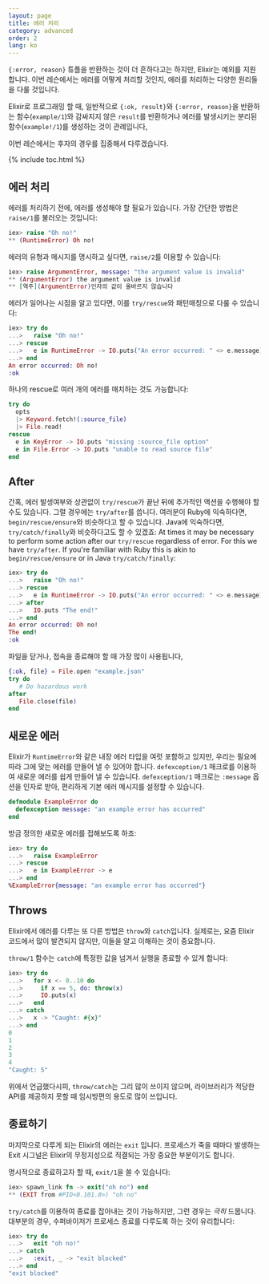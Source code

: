```yaml
---
layout: page
title: 에러 처리
category: advanced
order: 2
lang: ko
---
```


`{:error, reason}` 튜플을 반환하는 것이 더 흔하다고는 하지만, Elixir는 예외를 지원합니다. 이번 레슨에서는 에러를 어떻게 처리할 것인지, 에러를 처리하는 다양한 원리들을 다룰 것입니다.

Elixir로 프로그래밍 할 때, 일반적으로 `{:ok, result}`와 `{:error, reason}`을 반환하는 함수(`example/1`)와 감싸지지 않은 `result`를 반환하거나 에러를 발생시키는 분리된 함수(`example!/1`)를 생성하는 것이  관례입니다, 

이번 레슨에서는 후자의 경우를 집중해서 다루겠습니다.

{% include toc.html %}

## 에러 처리

에러를 처리하기 전에, 에러를 생성해야 할 필요가 있습니다. 가장 간단한 방법은 `raise/1`를 불러오는 것입니다:

```elixir
iex> raise "Oh no!"
** (RuntimeError) Oh no!
```

에러의 유형과 메시지를 명시하고 싶다면, `raise/2`를 이용할 수 있습니다:

```elixir
iex> raise ArgumentError, message: "the argument value is invalid"
** (ArgumentError) the argument value is invalid
** [역주](ArgumentError)인자의 값이 올바르지 않습니다
```

에러가 일어나는 시점을 알고 있다면, 이를 `try/rescue`와 패턴매칭으로 다룰 수 있습니다:

```elixir
iex> try do
...>   raise "Oh no!"
...> rescue
...>   e in RuntimeError -> IO.puts("An error occurred: " <> e.message)
...> end
An error occurred: Oh no!
:ok
```

하나의 rescue로 여러 개의 에러를 매치하는 것도 가능합니다: 

```elixir
try do
  opts
  |> Keyword.fetch!(:source_file)
  |> File.read!
rescue
  e in KeyError -> IO.puts "missing :source_file option"
  e in File.Error -> IO.puts "unable to read source file"
end
```

## After

간혹, 에러 발생여부와 상관없이 `try/rescue`가 끝난 뒤에 추가적인 액션을 수행해야 할 수도 있습니다. 그럴 경우에는 `try/after`를 씁니다. 여러분이 Ruby에 익숙하다면, `begin/rescue/ensure`와 비슷하다고 할 수 있습니다. Java에 익숙하다면, `try/catch/finally`와 비슷하다고도 할 수 있겠죠:
At times it may be necessary to perform some action after our `try/rescue` regardless of error.  For this we have `try/after`.  If you're familiar with Ruby this is akin to `begin/rescue/ensure` or in Java `try/catch/finally`:

```elixir
iex> try do
...>   raise "Oh no!"
...> rescue
...>   e in RuntimeError -> IO.puts("An error occurred: " <> e.message)
...> after
...>   IO.puts "The end!"
...> end
An error occurred: Oh no!
The end!
:ok
```

파일을 닫거나, 접속을 종료해야 할 때 가장 많이 사용됩니다, 

```elixir
{:ok, file} = File.open "example.json"
try do
   # Do hazardous work
after
   File.close(file)
end
```

## 새로운 에러

Elixir가 `RuntimeError`와 같은 내장 에러 타입을 여럿 포함하고 있지만, 우리는 필요에 따라 그에 맞는 에러를 만들어 낼 수 있어야 합니다. `defexception/1` 매크로를 이용하여 새로운 에러를 쉽게 만들어 낼 수 있습니다. `defexception/1` 매크로는 `:message` 옵션을 인자로 받아, 편리하게 기본 에러 메시지를 설정할 수 있습니다.

```elixir
defmodule ExampleError do
  defexception message: "an example error has occurred"
end
```

방금 정의한 새로운 에러를 접해보도록 하죠:

```elixir
iex> try do
...>   raise ExampleError
...> rescue
...>   e in ExampleError -> e
...> end
%ExampleError{message: "an example error has occurred"}
```

## Throws

Elixir에서 에러를 다루는 또 다른 방법은 `throw`와 `catch`입니다. 실제로는, 요즘 Elixir 코드에서 많이 발견되지 않지만, 이들을 알고 이해하는 것이 중요합니다.

`throw/1` 함수는 `catch`에 특정한 값을 넘겨서 실행을 종료할 수 있게 합니다:

```elixir
iex> try do
...>   for x <- 0..10 do
...>     if x == 5, do: throw(x)
...>     IO.puts(x)
...>   end
...> catch
...>   x -> "Caught: #{x}"
...> end
0
1
2
3
4
"Caught: 5"
```

위에서 언급했다시피, `throw/catch`는 그리 많이 쓰이지 않으며, 라이브러리가 적당한 API를 제공하지 못할 때 임시방편의 용도로 많이 쓰입니다.

## 종료하기

마지막으로 다루게 되는 Elixir의 에러는 `exit` 입니다. 프로세스가 죽을 때마다 발생하는 Exit 시그널은 Elixir의 무정지성으로 직결되는 가장 중요한 부분이기도 합니다.

명시적으로 종료하고자 할 때, `exit/1`을 쓸 수 있습니다:

```elixir
iex> spawn_link fn -> exit("oh no") end
** (EXIT from #PID<0.101.0>) "oh no"
```

`try/catch`를 이용하여 종료를 잡아내는 것이 가능하지만, 그런 경우는 _극히_ 드뭅니다. 대부분의 경우, 수퍼바이저가 프로세스 종료를 다루도록 하는 것이 유리합니다:

```elixir
iex> try do
...>   exit "oh no!"
...> catch
...>   :exit, _ -> "exit blocked"
...> end
"exit blocked"
```
